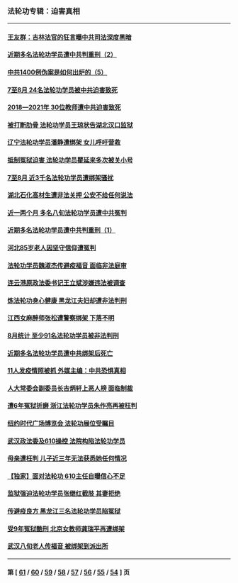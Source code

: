 ### 法轮功专辑：迫害真相
---
#### [王友群：吉林法官的狂言曝中共司法深度黑暗](../../pages/nf4379/n13226841.md?09130430) 
#### [近期多名法轮功学员遭中共判重刑（2）](../../pages/nf4379/n13226951.md?09130430) 
#### [中共1400例伪案是如何出炉的（5）](../../pages/nf4379/n13226831.md?09130430) 
#### [7至8月 24名法轮功学员被中共迫害致死](../../pages/nf4379/n13224163.md?09130430) 
#### [2018—2021年 30位教师遭中共迫害致死](../../pages/nf4379/n13221692.md?09130430) 
#### [被打断肋骨 法轮功学员王琼状告湖北汉口监狱](../../pages/nf4379/n13220020.md?09130430) 
#### [辽宁法轮功学员潘静遭绑架 女儿呼吁营救](../../pages/nf4379/n13219679.md?09130430) 
#### [抵制冤狱迫害 法轮功学员瞿延来多次被关小号](../../pages/nf4379/n13219166.md?09130430) 
#### [7至8月 近3千名法轮功学员遭绑架骚扰](../../pages/nf4379/n13211820.md?09130430) 
#### [湖北石化高材生遭非法关押 公安不给任何说法](../../pages/nf4379/n13217441.md?09130430) 
#### [近一两个月 多名八旬法轮功学员遭中共冤判](../../pages/nf4379/n13216669.md?09130430) 
#### [近期多名法轮功学员遭中共判重刑（1）](../../pages/nf4379/n13206934.md?09130430) 
#### [河北85岁老人因坚守信仰遭冤判](../../pages/nf4379/n13214795.md?09130430) 
#### [法轮功学员魏淑杰传避疫福音 面临非法庭审](../../pages/nf4379/n13212502.md?09130430) 
#### [连云港原政法委书记王立斌涉嫌违法被调查](../../pages/nf4379/n13210100.md?09130430) 
#### [炼法轮功身心健康 黑龙江夫妇却遭非法判刑](../../pages/nf4379/n13206061.md?09130430) 
#### [江西女麻醉师张松遭警察绑架 下落不明](../../pages/nf4379/n13205815.md?09130430) 
#### [8月统计 至少91名法轮功学员被非法判刑](../../pages/nf4379/n13207994.md?09130430) 
#### [近期多名法轮功学员遭中共绑架后死亡](../../pages/nf4379/n13206641.md?09130430) 
#### [11人发疫情照被抓 外媒主编：中共恐惧真相](../../pages/nf4379/n13206210.md?09130430) 
#### [人大常委会副委员长吉炳轩上恶人榜 面临制裁](../../pages/nf4379/n13205229.md?09130430) 
#### [遭6年冤狱折磨 浙江法轮功学员朱作亮再被枉判](../../pages/nf4379/n13203567.md?09130430) 
#### [纽约时代广场博览会 法轮功展位受瞩目](../../pages/nf4379/n13203251.md?09130430) 
#### [武汉政法委及610操控 法院构陷法轮功学员](../../pages/nf4379/n13202690.md?09130430) 
#### [母亲遭枉判 儿子近三年无法获悉她任何情况](../../pages/nf4379/n13201045.md?09130430) 
#### [【独家】面对法轮功 610主任自曝信心不足](../../pages/nf4379/n13199374.md?09130430) 
#### [监狱强迫法轮功学员张继红截肢 其妻拒绝](../../pages/nf4379/n13200763.md?09130430) 
#### [传避疫良方 黑龙江三名法轮功学员陷冤狱](../../pages/nf4379/n13198098.md?09130430) 
#### [受9年冤狱酷刑 北京女教师龚瑞平再遭绑架](../../pages/nf4379/n13184203.md?09130430) 
#### [武汉八旬老人传福音 被绑架到派出所](../../pages/nf4379/n13195849.md?09130430) 

---
#### 第 [ [61](./61.md?09130430) / [60](./60.md?09130430) / [59](./59.md?09130430) / [58](./58.md?09130430) / [57](./57.md?09130430) / [56](./56.md?09130430) / [55](./55.md?09130430) / [54](./54.md?09130430) ] 页
